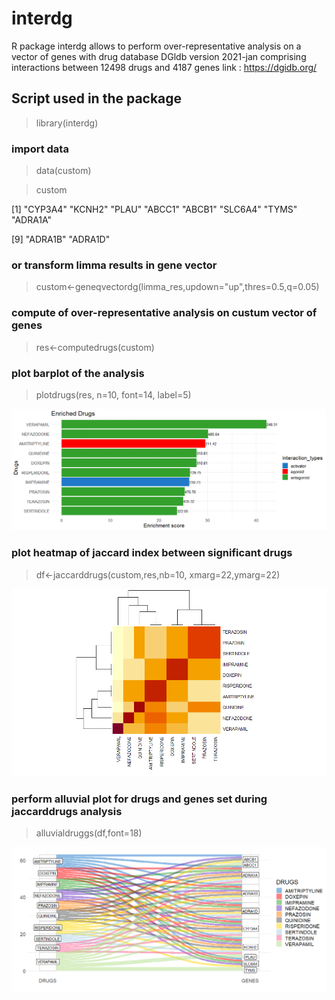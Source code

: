 # interdg


R package interdg allows to perform over-representative analysis on a vector of genes with drug database DGldb version 2021-jan comprising interactions between 12498 drugs and 4187 genes
link : https://dgidb.org/


## Script used in the package

> library(interdg)

### import data

> data(custom)

> custom
 
 [1] "CYP3A4" "KCNH2"  "PLAU"   "ABCC1"  "ABCB1"  "SLC6A4" "TYMS"   "ADRA1A"
 
 [9] "ADRA1B" "ADRA1D"


### or transform limma results in gene vector

> custom<-geneqvectordg(limma_res,updown="up",thres=0.5,q=0.05)


### compute of over-representative analysis on custum vector of genes

> res<-computedrugs(custom)


### plot barplot of the analysis

> plotdrugs(res, n=10, font=14, label=5)

![barplots](https://github.com/cdesterke/interdg/blob/main/baplots.png)


### plot heatmap of jaccard index between significant drugs

> df<-jaccarddrugs(custom,res,nb=10, xmarg=22,ymarg=22)

![heatmap](https://github.com/cdesterke/interdg/blob/main/heatmap.png)

### perform alluvial plot for drugs and genes set during jaccarddrugs analysis

> alluvialdruggs(df,font=18)

![alluvial](https://github.com/cdesterke/interdg/blob/main/alluvial.png)
